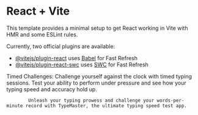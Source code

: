# React + Vite

This template provides a minimal setup to get React working in Vite with HMR and some ESLint rules.

Currently, two official plugins are available:

- [@vitejs/plugin-react](https://github.com/vitejs/vite-plugin-react/blob/main/packages/plugin-react/README.md) uses [Babel](https://babeljs.io/) for Fast Refresh
- [@vitejs/plugin-react-swc](https://github.com/vitejs/vite-plugin-react-swc) uses [SWC](https://swc.rs/) for Fast Refresh

Timed Challenges: Challenge yourself against the clock with timed typing sessions. Test your ability to perform under pressure and see how your typing speed and accuracy hold up.

            Unleash your typing prowess and challenge your words-per-minute record with TypeMaster, the ultimate typing speed test app.
